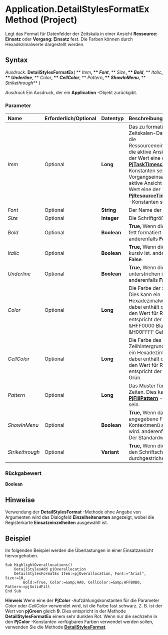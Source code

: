 
# Application.DetailStylesFormatEx Method (Project)

Legt das Format für Datenfelder der Zeitskala in einer Ansicht  **Ressource: Einsatz** oder **Vorgang: Einsatz** fest. Die Farben können durch Hexadezimalwerte dargestellt werden.


## Syntax

 _Ausdruck_. **DetailStylesFormatEx**( ** _Item_**, ** _Font_**, ** _Size_**, ** _Bold_**, ** _Italic_**, ** _Underline_**, ** _Color_**, ** _CellColor_**, ** _Pattern_**, ** _ShowInMenu_**, ** _Strikethrough_** )

 _Ausdruck_ Ein Ausdruck, der ein **Application** -Objekt zurückgibt.


### Parameter



|**Name**|**Erforderlich/Optional**|**Datentyp**|**Beschreibung**|
|:-----|:-----|:-----|:-----|
| _Item_|Optional|**Long**|Das zu formatierende Zeitskalen-Datenfeld. Wenn die Ressourceneinsatzansicht die aktive Ansicht ist, kann der Wert eine der **[PjTaskTimescaledData](ece1e216-a43b-4d62-f866-83937f7a493a.md)** -Konstanten sein. Wenn die Vorgangseinsatzansicht die aktive Ansicht ist, kann der Wert eine der **[PjResourceTimescaledData](c1c4a28a-1820-f4ed-708d-890948627e53.md)** -Konstanten sein.|
| _Font_|Optional|**String**|Der Name der Schriftart.|
| _Size_|Optional|**Integer**|Die Schriftgröße in Punkt.|
| _Bold_|Optional|**Boolean**|**True,** Wenn die Schriftart fett formatiert ist. anderenfalls **False**.|
| _Italic_|Optional|**Boolean**|**True,** Wenn die Schriftart kursiv ist. anderenfalls **False**.|
| _Underline_|Optional|**Boolean**|**True,** Wenn die Schriftart unterstrichen ist. anderenfalls **False**.|
| _Color_|Optional|**Long**|Die Farbe der Schriftart. Dies kann ein Hexadezimalwert sein, dabei enthält das letzte Byte den Wert für Rot. Z. B. entspricht der Wert &amp;HFF0000 Blau und &amp;H00FFFF Gelb.|
| _CellColor_|Optional|**Long**|Die Farbe des Zellhintergrund. Dies kann ein Hexadezimalwert sein, dabei enthält das letzte Byte den Wert für Rot. Z. B. entspricht der Wert &amp;HFF00 Grün.|
| _Pattern_|Optional|**Long**|Das Muster für arbeitsfreie Zeiten. Dies kann eine der  **[PjFillPattern](4f6af32c-5efd-42b6-4017-20a1497c1b6d.md)** -Konstanten sein.|
| _ShowInMenu_|Optional|**Boolean**|**True,** Wenn das mit **Item** angegebene Feld im Kontextmenü angezeigt wird. anderenfalls **False**. Der Standardwert ist **False**.|
| _Strikethrough_|Optional|**Variant**|**True,** Wenn die Schriftart den Schriftschnitt durchgestrichen aufweist.|

### Rückgabewert

 **Boolean**


## Hinweise

Verwendung der  **DetailStylesFormat** -Methode ohne Angabe von Argumenten wird das Dialogfeld **Einzelheitenarten** angezeigt, wobei die Registerkarte **Einsatzeinzelheiten** ausgewählt ist.


## Beispiel

Im folgenden Beispiel werden die Überlastungen in einer Einsatzansicht hervorgehoben.


```
Sub HighlightOverallocations() 
    DetailStylesAdd pjOverallocation 
    DetailStylesFormatEx Item:=pjOverallocation, Font:="Arial", Size:=10, _ 
        Bold:=True, Color:=&amp;HA0, CellColor:=&amp;HFFB0B0, Pattern:=pjSolidFill 
End Sub
```


 **Hinweis**  Wenn eine der  **PjColor** -Aufzählungskonstanten für die Parameter _Color_ oder _CellColor_ verwendet wird, ist die Farbe fast schwarz. Z. B. ist der Wert von **pjGreen** gleich **9**. Dies entspricht in der Methode  **DetailStylesFormatEx** einem sehr dunklen Rot. Wenn nur die sechzehn in den **PjColor** -Konstanten verfügbaren Farben verwendet werden sollen, verwenden Sie die Methode **[DetailStylesFormat](df3b7963-134f-be55-715e-2e4c214b35fc.md)**.

